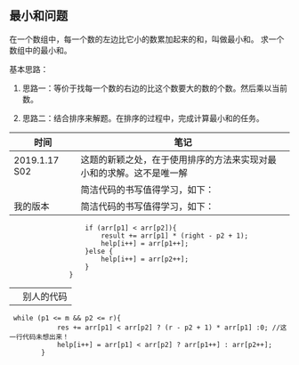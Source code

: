 ## 最小和问题

在一个数组中，每一个数的左边比它小的数累加起来的和，叫做最小和。
求一个数组中的最小和。

基本思路：

1. 思路一：等价于找每一个数的右边的比这个数要大的数的个数。然后乘以当前数。

2. 思路二：结合排序来解题。在排序的过程中，完成计算最小和的任务。

| 时间 | 笔记 |
|---|---|
|2019.1.17 S02|这题的新颖之处，在于使用排序的方法来实现对最小和的求解。这不是唯一解|
|   |简洁代码的书写值得学习，如下：|
|   我的版本|简洁代码的书写值得学习，如下：|
```while (p1 <= mid && p2 <= right){
                   if (arr[p1] < arr[p2]){
                       result += arr[p1] * (right - p2 + 1);
                       help[i++] = arr[p1++];
                   }else {
                       help[i++] = arr[p2++];
                   }
               } 
```

|  |  |
|---|---|
|  | 别人的代码 |  
```$xslt
 while (p1 <= m && p2 <= r){
            res += arr[p1] < arr[p2] ? (r - p2 + 1) * arr[p1] :0; //这一行代码未想出来！
            help[i++] = arr[p1] < arr[p2] ? arr[p1++] : arr[p2++];
        }

```      
           
